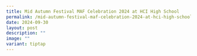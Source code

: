```yaml
---
title: Mid Autumn Festival MAF Celebration 2024 at HCI High School
permalink: /mid-autumn-festival-maf-celebration-2024-at-hci-high-school/
date: 2024-09-30
layout: post
description: ""
image: ""
variant: tiptap
---
```

